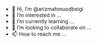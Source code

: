 - 👋 Hi, I’m @arizmahmuodbeigi
- 👀 I’m interested in ...
- 🌱 I’m currently learning ...
- 💞️ I’m looking to collaborate on ...
- 📫 How to reach me ...

<!---
arizmahmuodbeigi/arizmahmuodbeigi is a ✨ special ✨ repository because its `README.md` (this file) appears on your GitHub profile.
You can click the Preview link to take a look at your changes.
--->
